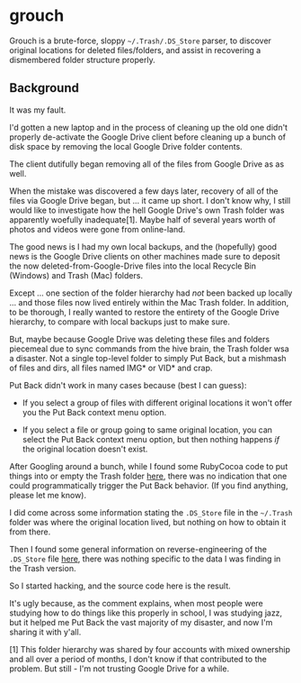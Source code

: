 # grouch

Grouch is a brute-force, sloppy `~/.Trash/.DS_Store` parser, to discover
original locations for deleted files/folders, and assist in recovering
a dismembered folder structure properly.

## Background

It was my fault.

I'd gotten a new laptop and in the process of cleaning up the old one
didn't properly de-activate the Google Drive client before cleaning up
a bunch of disk space by removing the local Google Drive folder contents.

The client dutifully began removing all of the files from Google Drive as
as well.

When the mistake was discovered a few days later, recovery of all of the 
files via Google Drive began, but ... it came up short. I don't know why,
I still would like to investigate how the hell Google Drive's own Trash
folder was apparently woefully inadequate[1]. Maybe half of several years
worth of photos and videos were gone from online-land.

The good news is I had my own local backups, and the (hopefully) good 
news is the Google Drive clients on other machines made sure to deposit
the now deleted-from-Google-Drive files into the local Recycle Bin 
(Windows) and Trash (Mac) folders.

Except ... one section of the folder hierarchy had *not* been backed up
locally ... and those files now lived entirely within the Mac Trash 
folder. In addition, to be thorough, I really wanted to restore the 
entirety of the Google Drive hierarchy, to compare with local backups 
just to make sure.

But, maybe because Google Drive was deleting these files and folders 
piecemeal due to sync commands from the hive brain, the Trash folder 
wsa a disaster. Not a single top-level folder to simply Put Back, but
a mishmash of files and dirs, all files named IMG* or VID* and crap.

Put Back didn't work in many cases because (best I can guess):

- If you select a group of files with different original locations
  it won't offer you the Put Back context menu option.

- If you select a file or group going to same original location, you
  can select the Put Back context menu option, but then nothing 
  happens _if_ the original location doesn't exist.

After Googling around a bunch, while I found some RubyCocoa code to
put things into or empty the Trash folder [here](https://github.com/semaperepelitsa/osx-trash/), 
there was no indication that one could programmatically trigger the
Put Back behavior. (If you find anything, please let me know).

I did come across some information stating the `.DS_Store` file 
in the `~/.Trash` folder was where the original location lived, but
nothing on how to obtain it from there. 

Then I found some general information on reverse-engineering of the
`.DS_Store` file [here](http://search.cpan.org/~wiml/Mac-Finder-DSStore/DSStoreFormat.pod),
there was nothing specific to the data I was finding in the Trash
version.

So I started hacking, and the source code here is the result.

It's ugly because, as the comment explains, when most people were 
studying how to do things like this properly in school, I was 
studying jazz, but it helped me Put Back the vast majority of my
disaster, and now I'm sharing it with y'all.





[1] This folder hierarchy was shared by four accounts with mixed ownership
and all over a period of months, I don't know if that contributed to the 
problem. But still - I'm not trusting Google Drive for a while.
